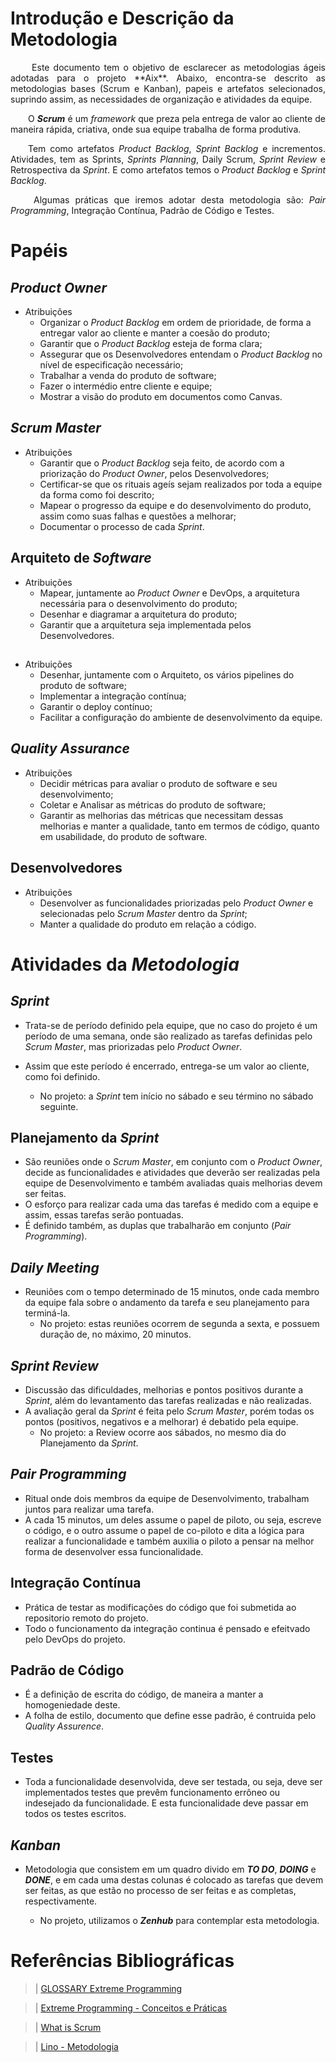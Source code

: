 # Introdução e Descrição da Metodologia

<p align="justify">&emsp;&emsp; Este documento tem o objetivo de esclarecer as metodologias ágeis adotadas para o projeto **Aix**. Abaixo, encontra-se descrito as metodologias bases (Scrum e Kanban), papeis e artefatos selecionados, suprindo assim, as necessidades de organização e atividades da equipe.</p>

<p align="justify">&emsp;&emsp;O <b><i>Scrum</i></b> é um <i>framework</i> que preza pela entrega de valor ao cliente de maneira rápida, criativa, onde sua equipe trabalha de forma produtiva.</p>
<p align="justify">&emsp;&emsp;Tem como artefatos <i>Product Backlog</i>, <i>Sprint Backlog</i> e incrementos. Atividades, tem as Sprints, <i>Sprints Planning</i>, Daily Scrum, <i>Sprint Review</i> e Retrospectiva da <i>Sprint</i>. E como artefatos temos o <i>Product Backlog</i> e <i>Sprint Backlog</i>.</p>


<p align="justify">&emsp;&emsp; Algumas práticas que iremos adotar desta metodologia são: <i>Pair Programming</i>, Integração Contínua, Padrão de Código e Testes.</p>


# Papéis

## <i>Product Owner</i>
* Atribuições
    - Organizar o <i>Product Backlog</i> em ordem de prioridade, de forma a entregar valor ao cliente e manter a coesão do produto;
    - Garantir que o <i>Product Backlog</i> esteja de forma clara;
    - Assegurar que os Desenvolvedores entendam o <i>Product Backlog</i> no nível de especificação necessário;
    - Trabalhar a venda do produto de software;
    - Fazer o intermédio entre cliente e equipe;
    - Mostrar a visão do produto em documentos como Canvas.

## <i>Scrum Master</i>
* Atribuições
    - Garantir que o <i>Product Backlog</i> seja feito, de acordo com a priorização do <i>Product Owner</i>, pelos Desenvolvedores;
    - Certificar-se que os rituais ageís sejam realizados por toda a equipe da forma como foi descrito;
    - Mapear o progresso da equipe e do desenvolvimento do produto, assim como suas falhas e questões a melhorar;
    - Documentar o processo de cada <i>Sprint</i>.

## Arquiteto de <i>Software</i>
* Atribuições
    - Mapear, juntamente ao <i>Product Owner</i> e DevOps, a arquitetura necessária para o desenvolvimento do produto;
    - Desenhar e diagramar a arquitetura do produto;
    - Garantir que a arquitetura seja implementada pelos Desenvolvedores.
## <DevOps>
* Atribuições
    - Desenhar, juntamente com o Arquiteto, os vários pipelines do produto de software;
    - Implementar a integração contínua;
    - Garantir o deploy contínuo;
    - Facilitar a configuração do ambiente de desenvolvimento da equipe.
## <i>Quality Assurance</i>
* Atribuições
    - Decidir métricas para avaliar o produto de software e seu desenvolvimento;
    - Coletar e Analisar as métricas do produto de software;
    - Garantir as melhorias das métricas que necessitam dessas melhorias e manter a qualidade, tanto em termos de código, quanto em usabilidade, do produto de software.
## Desenvolvedores
* Atribuições
    - Desenvolver as funcionalidades priorizadas pelo <i>Product Owner</i> e selecionadas pelo <i>Scrum Master</i> dentro da <i>Sprint</i>;
    - Manter a qualidade do produto em relação a código.

# Atividades da <i>Metodologia</i>

## <i>Sprint</i>

* Trata-se de período definido pela equipe, que no caso do projeto é um período de uma semana, onde são realizado as tarefas definidas pelo <i>Scrum Master</i>, mas priorizadas pelo <i>Product Owner</i>.
* Assim que este período é encerrado, entrega-se um valor ao cliente, como foi definido.

    - No projeto: a <i>Sprint</i> tem início no sábado e seu término no sábado seguinte.

## Planejamento da <i>Sprint</i>

* São reuniões onde o <i>Scrum Master</i>, em conjunto com o <i>Product Owner</i>, decide as funcionalidades e atividades que deverão ser realizadas pela equipe de Desenvolvimento e também avaliadas quais melhorias devem ser feitas.
* O esforço para realizar cada uma das tarefas é medido com a equipe e assim, essas tarefas serão pontuadas.
* É definido também, as duplas que trabalharão em conjunto (<i>Pair Programming</i>).

## <i>Daily Meeting</i>

* Reuniões com o tempo determinado de 15 minutos, onde cada membro da equipe fala sobre o andamento da tarefa e seu planejamento para terminá-la.
    - No projeto: estas reuniões ocorrem de segunda a sexta, e possuem duração de, no máximo, 20 minutos.

## <i>Sprint Review</i>

* Discussão das dificuldades, melhorias e pontos positivos durante a <i>Sprint</i>, além do levantamento das tarefas realizadas e não realizadas.
* A avaliação geral da <i>Sprint</i> é feita pelo <i>Scrum Master</i>, porém todas os pontos (positivos, negativos e a melhorar) é debatido pela equipe.
    - No projeto: a Review ocorre aos sábados, no mesmo dia do Planejamento da <i>Sprint</i>.

## <i>Pair Programming</i>

* Ritual onde dois membros da equipe de Desenvolvimento, trabalham juntos para realizar uma tarefa.
* A cada 15 minutos, um deles assume o papel de piloto, ou seja, escreve o código, e o outro assume o papel de co-piloto e dita a lógica para realizar a funcionalidade e também auxilia o piloto a pensar na melhor forma de desenvolver essa funcionalidade.

## Integração Contínua

* Prática de testar as modificações do código que foi submetida ao repositorio remoto do projeto.
* Todo o funcionamento da integração continua é pensado e efeitvado pelo DevOps do projeto.

## Padrão de Código

* É a definição de escrita do código, de maneira a manter a homogeniedade deste.
* A folha de estilo, documento que define esse padrão, é contruida pelo <i>Quality Assurence</i>.

## Testes

* Toda a funcionalidade desenvolvida, deve ser testada, ou seja, deve ser implementados testes que prevêm funcionamento errôneo ou indesejado da funcionalidade. E esta funcionalidade deve passar em todos os testes escritos.

## <i>Kanban</i>

* Metodologia que consistem em um quadro divido em <i><b>TO DO</b></i>, <i><b>DOING</b></i> e <i><b>DONE</b></i>, e em cada uma destas colunas é colocado as tarefas que devem ser feitas, as que estão no processo de ser feitas e as completas, respectivamente.

    - No projeto, utilizamos o <i><b>Zenhub</b></i> para contemplar esta metodologia.



# Referências Bibliográficas

> | [GLOSSARY Extreme Programming](https://www.agilealliance.org/glossary/xp/#q=~(filters~(postType~(~'post~'aa_book~'aa_event_session~'aa_experience_report~'aa_glossary~'aa_research_paper~'aa_video)~tags~(~'xp))~searchTerm~'~sort~false~sortDirection~'asc~page~1))

> | [Extreme Programming - Conceitos e Práticas](https://www.devmedia.com.br/extreme-programming-conceitos-e-praticas/1498)

> | [What is Scrum](https://www.scrum.org/resources/what-is-scrum?gclid=Cj0KCQjwlK7cBRCnARIsAJiE3Mg-GBLapVDq-TPyx-wt0K0_8jLFjB14XaEjPZzMTJUJ5fPvZWmQmokaAs23EALw_wcB)

> | [Lino - Metodologia](https://github.com/fga-eps-mds/2018.2-Lino/edit/master/docs/metodologia.md)
